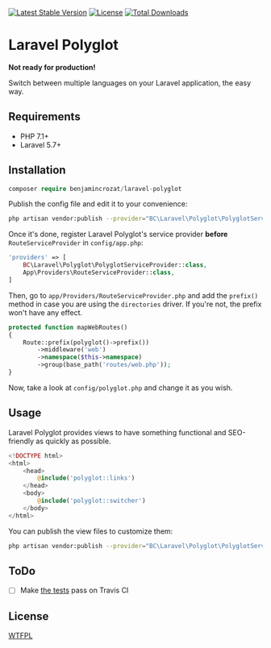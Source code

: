[![Latest Stable Version](https://poser.pugx.org/benjamincrozat/laravel-polyglot/v/stable)](https://packagist.org/packages/benjamincrozat/laravel-polyglot)
[![License](https://poser.pugx.org/benjamincrozat/laravel-polyglot/license)](https://packagist.org/packages/benjamincrozat/laravel-polyglot)
[![Total Downloads](https://poser.pugx.org/benjamincrozat/laravel-polyglot/downloads)](https://packagist.org/packages/benjamincrozat/laravel-polyglot)

# Laravel Polyglot

**Not ready for production!**

Switch between multiple languages on your Laravel application, the easy way.

## Requirements

- PHP 7.1+
- Laravel 5.7+

## Installation

```php
composer require benjamincrozat/laravel-polyglot
```

Publish the config file and edit it to your convenience:

```bash
php artisan vendor:publish --provider="BC\Laravel\Polyglot\PolyglotServiceProvider" --tag=polyglot-config
```

Once it's done, register Laravel Polyglot's service provider **before** `RouteServiceProvider` in `config/app.php`:

```php
'providers' => [
    BC\Laravel\Polyglot\PolyglotServiceProvider::class,
    App\Providers\RouteServiceProvider::class,
]
```

Then, go to `app/Providers/RouteServiceProvider.php` and add the `prefix()` method in case you are using the `directories` driver. If you're not, the prefix won't have any effect.

```php
protected function mapWebRoutes()
{
    Route::prefix(polyglot()->prefix())
        ->middleware('web')
        ->namespace($this->namespace)
        ->group(base_path('routes/web.php'));
}
```

Now, take a look at `config/polyglot.php` and change it as you wish.

## Usage

Laravel Polyglot provides views to have something functional and SEO-friendly as quickly as possible.

```php
<!DOCTYPE html>
<html>
    <head>
        @include('polyglot::links')
    </head>
    <body>
        @include('polyglot::switcher')
    </body>
</html>
```

You can publish the view files to customize them:

```bash
php artisan vendor:publish --provider="BC\Laravel\Polyglot\PolyglotServiceProvider" --tag=polyglot-views
```

## ToDo

- [ ] Make [the tests](https://github.com/benjamincrozat/laravel-polyglot-tests) pass on Travis CI

## License

[WTFPL](http://www.wtfpl.net/about/)
